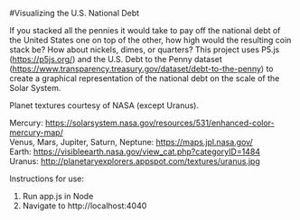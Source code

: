 #Visualizing the U.S. National Debt  

If you stacked all the pennies it would take to pay off the national debt of the United States one on top of the other, how high would the resulting coin stack be? How about nickels, dimes, or quarters? This project uses P5.js (https://p5js.org/) and the U.S. Debt to the Penny dataset (https://www.transparency.treasury.gov/dataset/debt-to-the-penny) to create a graphical representation of the national debt on the scale of the Solar System.

Planet textures courtesy of NASA (except Uranus).

Mercury: https://solarsystem.nasa.gov/resources/531/enhanced-color-mercury-map/  
Venus, Mars, Jupiter, Saturn, Neptune: https://maps.jpl.nasa.gov/  
Earth: https://visibleearth.nasa.gov/view_cat.php?categoryID=1484  
Uranus: http://planetaryexplorers.appspot.com/textures/uranus.jpg


Instructions for use:  
1. Run app.js in Node  
2. Navigate to http://localhost:4040

